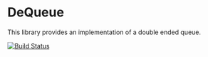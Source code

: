 # DeQueue

This library provides an implementation of a double ended queue. 
  
  
[![Build Status](https://travis-ci.org/mlit-de/dequeue.svg?branch=master)](https://travis-ci.org/mlit-de/dequeue)

